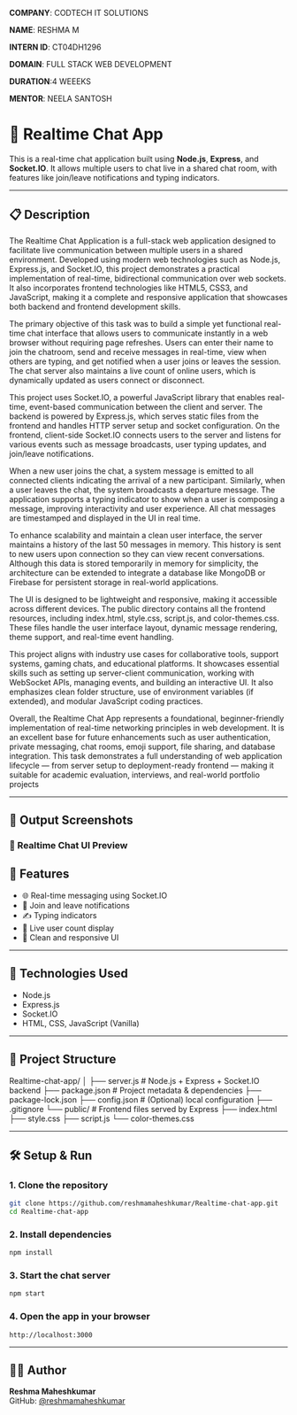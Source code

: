 **COMPANY**: CODTECH IT SOLUTIONS

**NAME**: RESHMA M

**INTERN ID**: CT04DH1296

**DOMAIN**: FULL STACK WEB DEVELOPMENT

**DURATION**:4 WEEEKS

**MENTOR**: NEELA SANTOSH

# 💬 Realtime Chat App

This is a real-time chat application built using **Node.js**, **Express**, and **Socket.IO**. It allows multiple users to chat live in a shared chat room, with features like join/leave notifications and typing indicators.

---

## 📋 Description

The Realtime Chat Application is a full-stack web application designed to facilitate live communication between multiple users in a shared environment. Developed using modern web technologies such as Node.js, Express.js, and Socket.IO, this project demonstrates a practical implementation of real-time, bidirectional communication over web sockets. It also incorporates frontend technologies like HTML5, CSS3, and JavaScript, making it a complete and responsive application that showcases both backend and frontend development skills.

The primary objective of this task was to build a simple yet functional real-time chat interface that allows users to communicate instantly in a web browser without requiring page refreshes. Users can enter their name to join the chatroom, send and receive messages in real-time, view when others are typing, and get notified when a user joins or leaves the session. The chat server also maintains a live count of online users, which is dynamically updated as users connect or disconnect.

This project uses Socket.IO, a powerful JavaScript library that enables real-time, event-based communication between the client and server. The backend is powered by Express.js, which serves static files from the frontend and handles HTTP server setup and socket configuration. On the frontend, client-side Socket.IO connects users to the server and listens for various events such as message broadcasts, user typing updates, and join/leave notifications.

When a new user joins the chat, a system message is emitted to all connected clients indicating the arrival of a new participant. Similarly, when a user leaves the chat, the system broadcasts a departure message. The application supports a typing indicator to show when a user is composing a message, improving interactivity and user experience. All chat messages are timestamped and displayed in the UI in real time.

To enhance scalability and maintain a clean user interface, the server maintains a history of the last 50 messages in memory. This history is sent to new users upon connection so they can view recent conversations. Although this data is stored temporarily in memory for simplicity, the architecture can be extended to integrate a database like MongoDB or Firebase for persistent storage in real-world applications.

The UI is designed to be lightweight and responsive, making it accessible across different devices. The public directory contains all the frontend resources, including index.html, style.css, script.js, and color-themes.css. These files handle the user interface layout, dynamic message rendering, theme support, and real-time event handling.

This project aligns with industry use cases for collaborative tools, support systems, gaming chats, and educational platforms. It showcases essential skills such as setting up server-client communication, working with WebSocket APIs, managing events, and building an interactive UI. It also emphasizes clean folder structure, use of environment variables (if extended), and modular JavaScript coding practices.

Overall, the Realtime Chat App represents a foundational, beginner-friendly implementation of real-time networking principles in web development. It is an excellent base for future enhancements such as user authentication, private messaging, chat rooms, emoji support, file sharing, and database integration. This task demonstrates a full understanding of web application lifecycle — from server setup to deployment-ready frontend — making it suitable for academic evaluation, interviews, and real-world portfolio projects

---

## 📸 Output Screenshots

### 💬 Realtime Chat UI Preview



## 🧠 Features

- 🌐 Real-time messaging using Socket.IO
- 🔔 Join and leave notifications
- ✍️ Typing indicators
- 👤 Live user count display
- 🎨 Clean and responsive UI

---

## 🔧 Technologies Used

- Node.js
- Express.js
- Socket.IO
- HTML, CSS, JavaScript (Vanilla)

---

## 🚀 Project Structure

Realtime-chat-app/
│
├── server.js # Node.js + Express + Socket.IO backend
├── package.json # Project metadata & dependencies
├── package-lock.json
├── config.json # (Optional) local configuration
├── .gitignore
└── public/ # Frontend files served by Express
├── index.html
├── style.css
├── script.js
└── color-themes.css

---

## 🛠️ Setup & Run

### 1. Clone the repository
```bash
git clone https://github.com/reshmamaheshkumar/Realtime-chat-app.git
cd Realtime-chat-app
```

### 2. Install dependencies
```bash
npm install
```

### 3. Start the chat server
```bash
npm start
```

### 4. Open the app in your browser
```
http://localhost:3000
```

---

## 👩‍💻 Author

**Reshma Maheshkumar**  
GitHub: [@reshmamaheshkumar](https://github.com/reshmamaheshkumar)


